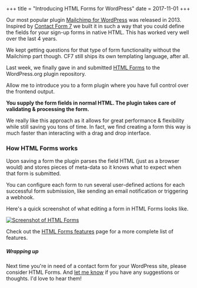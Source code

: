 +++
title = "Introducing HTML Forms for WordPress"
date = 2017-11-01 
+++

Our most popular plugin [Mailchimp for WordPress](https://www.mc4wp.com/) was released in 2013. Inspired by [Contact Form 7](https://wordpress.org/plugins/contact-form-7/) we built it in such a way that you could define the fields for your sign-up forms in native HTML. This has worked very well over the last 4 years.

We kept getting questions for that type of form functionality without the Mailchimp part though. CF7 still ships its own templating language, after all.

Last week, we finally gave in and submitted [HTML Forms](https://www.htmlformsplugin.com/) to the WordPress.org plugin repository. 

Allow me to introduce you to a form plugin where you have full control over the frontend output.

**You supply the form fields in normal HTML. The plugin takes care of validating & processing the form.**

We really like this approach as it allows for great performance & flexibility while still saving you tons of time. In fact, we find creating a form this way is much faster than interacting with a drag and drop interface.

### How HTML Forms works

Upon saving a form the plugin parses the field HTML (just as a browser would) and stores pieces of meta-data so it knows what to expect when that form is submitted.

You can configure each form to run several user-defined actions for each successful form submission, like sending an email notification or triggering a webhook.

Here's a quick screenshot of what editing a form in HTML Forms looks like.

[![Screenshot of HTML Forms](/media/2017/html-forms.png)](/media/2017/html-forms.png)

Check out the [HTML Forms features](https://www.htmlformsplugin.com/features/) page for a more complete list of features.

##### Wrapping up

Next time you're in need of a contact form for your WordPress site, please consider HTML Forms. And [let me know](/contact/) if you have any suggestions or thoughts. I'd love to hear them!
